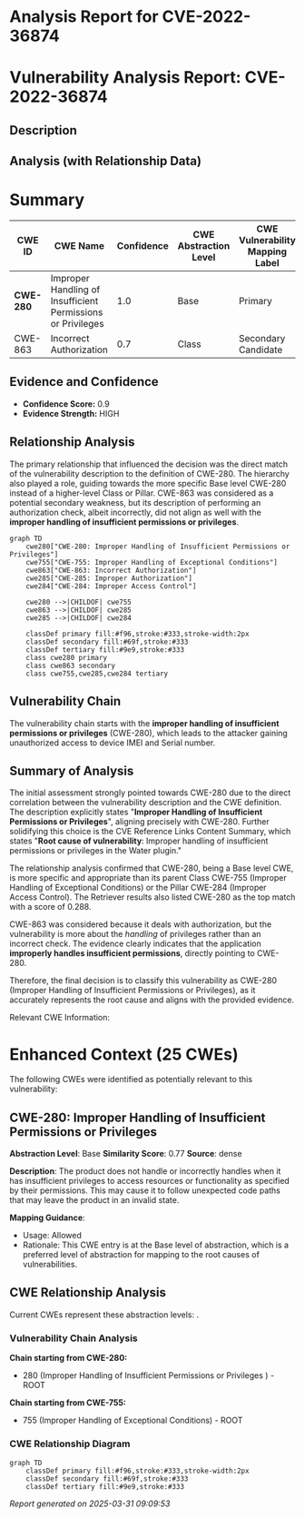 # Analysis Report for CVE-2022-36874

# Vulnerability Analysis Report: CVE-2022-36874

## Description



## Analysis (with Relationship Data)

# Summary
| CWE ID  | CWE Name | Confidence | CWE Abstraction Level | CWE Vulnerability Mapping Label | CWE-Vulnerability Mapping Notes |
|-----------------|-----------------------------------------------------------------------------------------------------------------|------------|-----------------------|------------------------------------|------------------------------------------------------------------------------------------------------------------------------------|
| **CWE-280** | Improper Handling of Insufficient Permissions or Privileges | 1.0 | Base | Primary | Allowed |
| CWE-863 | Incorrect Authorization | 0.7 | Class | Secondary Candidate | Allowed-with-Review |

## Evidence and Confidence

*   **Confidence Score:** 0.9
*   **Evidence Strength:** HIGH

## Relationship Analysis
The primary relationship that influenced the decision was the direct match of the vulnerability description to the definition of CWE-280. The hierarchy also played a role, guiding towards the more specific Base level CWE-280 instead of a higher-level Class or Pillar. CWE-863 was considered as a potential secondary weakness, but its description of performing an authorization check, albeit incorrectly, did not align as well with the **improper handling of insufficient permissions or privileges**.

```mermaid
graph TD
    cwe280["CWE-280: Improper Handling of Insufficient Permissions or Privileges"]
    cwe755["CWE-755: Improper Handling of Exceptional Conditions"]
    cwe863["CWE-863: Incorrect Authorization"]
    cwe285["CWE-285: Improper Authorization"]
    cwe284["CWE-284: Improper Access Control"]

    cwe280 -->|CHILDOF| cwe755
    cwe863 -->|CHILDOF| cwe285
    cwe285 -->|CHILDOF| cwe284
    
    classDef primary fill:#f96,stroke:#333,stroke-width:2px
    classDef secondary fill:#69f,stroke:#333
    classDef tertiary fill:#9e9,stroke:#333
    class cwe280 primary
    class cwe863 secondary
    class cwe755,cwe285,cwe284 tertiary
```

## Vulnerability Chain
The vulnerability chain starts with the **improper handling of insufficient permissions or privileges** (CWE-280), which leads to the attacker gaining unauthorized access to device IMEI and Serial number.

## Summary of Analysis
The initial assessment strongly pointed towards CWE-280 due to the direct correlation between the vulnerability description and the CWE definition. The description explicitly states "**Improper Handling of Insufficient Permissions or Privileges**", aligning precisely with CWE-280. Further solidifying this choice is the CVE Reference Links Content Summary, which states "**Root cause of vulnerability**: Improper handling of insufficient permissions or privileges in the Water plugin."

The relationship analysis confirmed that CWE-280, being a Base level CWE, is more specific and appropriate than its parent Class CWE-755 (Improper Handling of Exceptional Conditions) or the Pillar CWE-284 (Improper Access Control). The Retriever results also listed CWE-280 as the top match with a score of 0.288.

CWE-863 was considered because it deals with authorization, but the vulnerability is more about the *handling* of privileges rather than an incorrect check. The evidence clearly indicates that the application **improperly handles insufficient permissions**, directly pointing to CWE-280.

Therefore, the final decision is to classify this vulnerability as CWE-280 (Improper Handling of Insufficient Permissions or Privileges), as it accurately represents the root cause and aligns with the provided evidence.

Relevant CWE Information:

# Enhanced Context (25 CWEs)
The following CWEs were identified as potentially relevant to this vulnerability:

## CWE-280: Improper Handling of Insufficient Permissions or Privileges 
**Abstraction Level**: Base
**Similarity Score**: 0.77
**Source**: dense

**Description**:
The product does not handle or incorrectly handles when it has insufficient privileges to access resources or functionality as specified by their permissions. This may cause it to follow unexpected code paths that may leave the product in an invalid state.

**Mapping Guidance**:
- Usage: Allowed
- Rationale: This CWE entry is at the Base level of abstraction, which is a preferred level of abstraction for mapping to the root causes of vulnerabilities.


## CWE Relationship Analysis

Current CWEs represent these abstraction levels: .


### Vulnerability Chain Analysis

**Chain starting from CWE-280:**
- 280 (Improper Handling of Insufficient Permissions or Privileges ) - ROOT


**Chain starting from CWE-755:**
- 755 (Improper Handling of Exceptional Conditions) - ROOT



### CWE Relationship Diagram

```mermaid
graph TD
    classDef primary fill:#f96,stroke:#333,stroke-width:2px
    classDef secondary fill:#69f,stroke:#333
    classDef tertiary fill:#9e9,stroke:#333
```



*Report generated on 2025-03-31 09:09:53*
